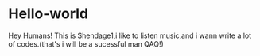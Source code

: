 # Hello-world
Hey Humans!
This is Shendage1,i like to listen music,and i wann write a lot of codes.(that's i will be a sucessful man QAQ!)
